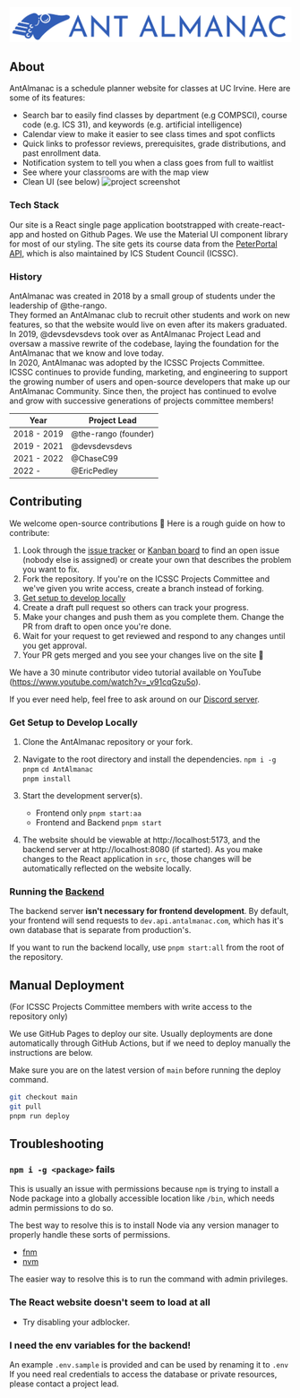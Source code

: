 ![AntAlmanac](apps/antalmanac/public/banner.png)

## About

AntAlmanac is a schedule planner website for classes at UC Irvine. Here are some of its features:

-   Search bar to easily find classes by department (e.g COMPSCI), course code (e.g. ICS 31), and keywords (e.g. artificial intelligence)
-   Calendar view to make it easier to see class times and spot conflicts
-   Quick links to professor reviews, prerequisites, grade distributions, and past enrollment data.
-   Notification system to tell you when a class goes from full to waitlist
-   See where your classrooms are with the map view
-   Clean UI (see below)
    ![project screenshot](https://user-images.githubusercontent.com/48658337/177026240-be0f79b4-e909-486b-aa52-c1a435983781.png)

### Tech Stack

Our site is a React single page application bootstrapped with create-react-app and hosted on Github Pages.
We use the Material UI component library for most of our styling.
The site gets its course data from the [PeterPortal API](https://api.peterportal.org/),
which is also maintained by ICS Student Council (ICSSC).

### History

AntAlmanac was created in 2018 by a small group of students under the leadership of @the-rango.  
They formed an AntAlmanac club to recruit other students and work on new features,
so that the website would live on even after its makers graduated.  
In 2019, @devsdevsdevs took over as AntAlmanac Project Lead and oversaw a massive rewrite of the codebase,
laying the foundation for the AntAlmanac that we know and love today.  
In 2020, AntAlmanac was adopted by the ICSSC Projects Committee.  
ICSSC continues to provide funding, marketing, and engineering 
to support the growing number of users and open-source developers that make up our AntAlmanac Community.
Since then, the project has continued to evolve and grow with successive generations of projects committee members!

| Year        | Project Lead         |
| ----------- | -------------------- |
| 2018 - 2019 | @the-rango (founder) |
| 2019 - 2021 | @devsdevsdevs        |
| 2021 - 2022 | @ChaseC99            |
| 2022 -      | @EricPedley          |

## Contributing

We welcome open-source contributions 🤗 Here is a rough guide on how to contribute:

1. Look through the [issue tracker](https://github.com/icssc/AntAlmanac/issues) or [Kanban board](https://github.com/icssc/AntAlmanac/wiki/Kanban-Board-Docs) to find an open issue (nobody else is assigned) or create your own that describes the problem you want to fix. 
2. Fork the repository. If you're on the ICSSC Projects Committee and we've given you write access, create a branch instead of forking.
3. [Get setup to develop locally](#get-setup-to-develop-locally)
4. Create a draft pull request so others can track your progress.
5. Make your changes and push them as you complete them. Change the PR from draft to open once you're done.
6. Wait for your request to get reviewed and respond to any changes until you get approval.
7. Your PR gets merged and you see your changes live on the site 🥳

We have a 30 minute contributor video tutorial available on YouTube (https://www.youtube.com/watch?v=_v91cqGzu5o).

If you ever need help, feel free to ask around on our [Discord server](https://discord.gg/Zu8KZHERtJ).

### Get Setup to Develop Locally

1. Clone the AntAlmanac repository or your fork.

2. Navigate to the root directory and install the dependencies.
   `npm i -g pnpm` 
   `cd AntAlmanac`  
   `pnpm install`

3. Start the development server(s).
   - Frontend only
      `pnpm start:aa`
   - Frontend and Backend
      `pnpm start`

4. The website should be viewable at http://localhost:5173, 
   and the backend server at http://localhost:8080 (if started).
   As you make changes to the React application in `src`, those changes will be automatically reflected on the website locally.

### Running the [Backend](https://github.com/icssc/antalmanac-backend)

The backend server __isn't necessary for frontend development__. 
By default, your frontend will send requests to `dev.api.antalmanac.com`, which has it's own database that is separate from production's.

If you want to run the backend locally, use `pnpm start:all` from the root of the repository.

## Manual Deployment

(For ICSSC Projects Committee members with write access to the repository only)

We use GitHub Pages to deploy our site.
Usually deployments are done automatically through GitHub Actions,
but if we need to deploy manually the instructions are below.

Make sure you are on the latest version of `main` before running the deploy command.

```bash
git checkout main
git pull
pnpm run deploy
```

## Troubleshooting

### `npm i -g <package>` fails
This is usually an issue with permissions because `npm` is trying to install a Node package 
into a globally accessible location like `/bin`, which needs admin permissions to do so.

The best way to resolve this is to install Node via any version manager to properly handle 
these sorts of permissions.
- [fnm](https://github.com/Schniz/fnm)
- [nvm](https://github.com/nvm-sh/nvm)

The easier way to resolve this is to run the command with admin privileges.

### The React website doesn't seem to load at all
- Try disabling your adblocker.


### I need the env variables for the backend!
An example `.env.sample` is provided and can be used by renaming it to `.env`
If you need real credentials to access the database or private resources,
please contact a project lead.
